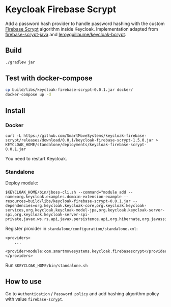 # Keycloak Firebase Scrypt

Add a password hash provider to handle password hashing with the custom [Firebase Scrypt](https://github.com/firebase/scrypt) algorithm inside Keycloak.
Implementation adapted from [firebase-scrypt-java](https://github.com/SmartMoveSystems/firebase-scrypt-java) and [leroyguillaume/keycloak-bcrypt](https://github.com/leroyguillaume/keycloak-bcrypt).

## Build
```bash
./gradlew jar
```

## Test with docker-compose

```bash
cp build/libs/keycloak-firebase-scrypt-0.0.1.jar docker/
docker-compose up -d
```

## Install

### Docker

```
curl -L https://github.com/SmartMoveSystems/keycloak-firebase-scrypt/releases/download/0.0.1/keycloak-firebase-scrypt-1.5.0.jar > KEYCLOAK_HOME/standalone/deployments/keycloak-firebase-scrypt-0.0.1.jar
```
You need to restart Keycloak.

### Standalone

Deploy module:

```
$KEYCLOAK_HOME/bin/jboss-cli.sh --command="module add --name=org.keycloak.examples.domain-extension-example --resources=build/libs/keycloak-firebase-scrypt-0.0.1.jar --dependencies=org.keycloak.keycloak-core,org.keycloak.keycloak-services,org.keycloak.keycloak-model-jpa,org.keycloak.keycloak-server-spi,org.keycloak.keycloak-server-spi-private,javax.ws.rs.api,javax.persistence.api,org.hibernate,org.javassist,org.liquibase"
```

Register provider in `standalone/configuration/standalone.xml`:

```
<providers>
    ...
    <provider>module:com.smartmovesystems.keycloak.firebasescrypt</provider>
</providers>
```

Run `$KEYCLOAK_HOME/bin/standalone.sh`

## How to use
Go to `Authentication` / `Password policy` and add hashing algorithm policy with value `firebase-scrypt`.
